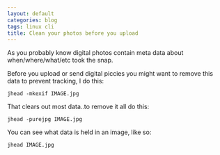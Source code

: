 ```yaml
---
layout: default
categories: blog
tags: linux cli
title: Clean your photos before you upload
---
```


As you probably know digital photos contain meta data about when/where/what/etc took the snap.

Before you upload or send digital piccies you might want to remove this data to prevent tracking, I do this:

    jhead -mkexif IMAGE.jpg

That clears out most data..to remove it all do this:

    jhead -purejpg IMAGE.jpg

You can see what data is held in an image, like so:

    jhead IMAGE.jpg


